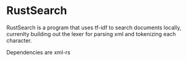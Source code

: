 # RustSearch
RustSearch is a program that uses tf-idf to search documents locally, currenlty building out the lexer for parsing xml and tokenizing each character.

Dependencies are xml-rs
